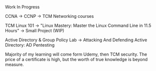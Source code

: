 Work In Progress

CCNA -> CCNP -> TCM Networking courses

TCM Linux 101 -> "Linux Mastery: Master the Linux Command Line in 11.5 Hours" -> Small Project (WIP)

Active Directory & Group Policy Lab -> Attacking And Defending Active Directory: AD Pentesting 

Majority of my learning will come form Udemy, then TCM security. The price of a certificate is high, but the worth of true knowledge is beyond measure.

